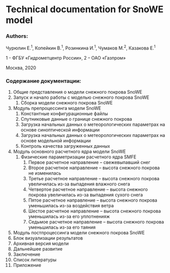 # Technical documentation for SnoWE model

### Authors:
<p align="justify">
Чурюлин Е.<sup>1</sup>, Копейкин В.<sup>1</sup>, Розинкина И.<sup>1</sup>, Чумаков М.<sup>2</sup>, Казакова Е.<sup>1</sup>
</p>

1 - ФГБУ «Гидрометцентр России», 2 – ОАО «Газпром»
  
Москва, 2020
  
### Содержание документации:
  
1. Общие представления о модели снежного покрова SnoWE
2. Запуск и начало работы с моделью снежного покрова SnoWE
    1. Сборка модели снежного покрова SnoWE
3. Модуль препроцессинга модели SnoWE
    1. Константные конфигурационные файлы
    2. Спутниковые данные о границе снежного покрова
    3. Загрузка начальных данных о метеорологических параметрах на основе синоптической информации
    4. Загрузка начальных данных о метеорологических параметрах на основе модельной информации
    5. Контроль качества загруженных данных
4. Модуль основного расчетного ядра модели SnoWE
    1. Физические параметризации расчетного ядра SMFE
        1. Первое расчетное направление – свежевыпавший снег
        2. Второе расчетное направление – высота снежного покрова не изменилась
        3. Третье расчетное направление – высота снежного покрова увеличилась  из-за выпадения влажного снега
        4. Четвертое расчетное направление – высота снежного покрова увеличилась  из-за выпадения сухого снега
        5. Пятое расчетное направление – высота снежного покрова уменьшилась  из-за воздействия ветра
        6. Шестое расчетное направление – высота снежного покрова уменьшилась  из-за его уплотненияж
        7. Седьмое расчетное направление – высота снежного покрова уменьшилась  из-за его таяния
5. Модуль постпроцессинга модели снежного покрова SnoWE
6. Блок визуализации результатов
7. Архивная версия модели
8. Дальнейшее развитие
9. Заключение
10. Список литературы
11. Приложение
